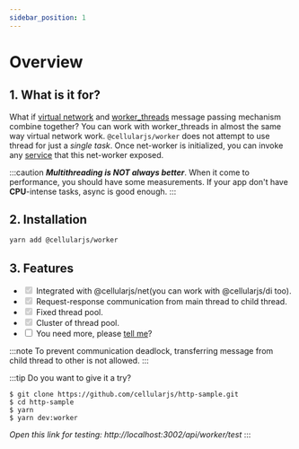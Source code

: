 ```yaml
---
sidebar_position: 1
---
```


# Overview

## 1. What is it for?
What if [virtual network](/docs/foundation/net/net-overview) and [worker_threads](https://nodejs.org/api/worker_threads.html) message passing mechanism combine together? You can work with worker_threads in almost the same way virtual network work. `@cellularjs/worker` does not attempt to use thread for just a *single task*. Once net-worker is initialized, you can invoke any [service](/docs/foundation/net/service) that this net-worker exposed.

:::caution
***Multithreading is NOT always better***. When it come to performance, you should have some measurements. If your app don't have **CPU**-intense tasks, async is good enough.
:::

## 2. Installation
```bash
yarn add @cellularjs/worker
```

## 3. Features
- <input type='checkbox' checked disabled /> Integrated with @cellularjs/net(you can work with @cellularjs/di too).
- <input type='checkbox' checked disabled /> Request-response communication from main thread to child thread.
- <input type='checkbox' checked disabled /> Fixed thread pool.
- <input type='checkbox' checked disabled /> Cluster of thread pool.
- <input type='checkbox' /> You need more, please <a href='https://github.com/cellularjs/cellularjs/issues/new/choose'>tell me</a>?

:::note
To prevent communication deadlock, transferring message from child thread to other is not allowed.
:::

:::tip Do you want to give it a try?
```
$ git clone https://github.com/cellularjs/http-sample.git
$ cd http-sample
$ yarn
$ yarn dev:worker
```

_Open this link for testing: http://localhost:3002/api/worker/test_
:::
